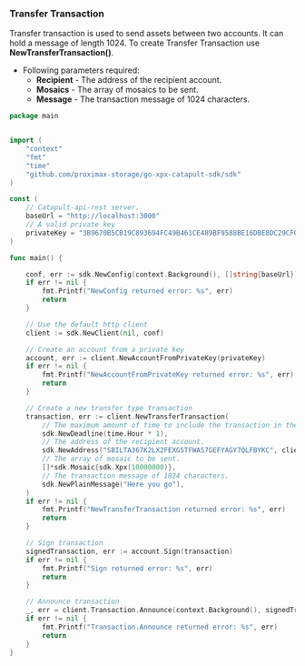 
### Transfer Transaction

Transfer transaction is used to send assets between two accounts. It can hold a message of length 1024.
To create Transfer Transaction use **NewTransferTransaction()**.

- Following parameters required:
  - **Recipient** - The address of the recipient account.
  - **Mosaics** - The array of mosaics to be sent.
  - **Message** - The transaction message of 1024 characters.

```go
package main


import (
    "context"
    "fmt"
    "time"
    "github.com/proximax-storage/go-xpx-catapult-sdk/sdk"
)

const (
    // Catapult-api-rest server.
    baseUrl = "http://localhost:3000"
    // A valid private key
    privateKey = "3B9670B5CB19C893694FC49B461CE489BF9588BE16DBE8DC29CF06338133DEE6"
)

func main() {

    conf, err := sdk.NewConfig(context.Background(), []string{baseUrl})
    if err != nil {
        fmt.Printf("NewConfig returned error: %s", err)
        return
    }

    // Use the default http client
    client := sdk.NewClient(nil, conf)

    // Create an account from a private key
    account, err := client.NewAccountFromPrivateKey(privateKey)
    if err != nil {
        fmt.Printf("NewAccountFromPrivateKey returned error: %s", err)
        return
    }

    // Create a new transfer type transaction
    transaction, err := client.NewTransferTransaction(
        // The maximum amount of time to include the transaction in the blockchain.
        sdk.NewDeadline(time.Hour * 1),
        // The address of the recipient account.
        sdk.NewAddress("SBILTA367K2LX2FEXG5TFWAS7GEFYAGY7QLFBYKC", client.NetworkType()),
        // The array of mosaic to be sent.
        []*sdk.Mosaic{sdk.Xpx(10000000)},
        // The transaction message of 1024 characters.
        sdk.NewPlainMessage("Here you go"),
    )
    if err != nil {
        fmt.Printf("NewTransferTransaction returned error: %s", err)
        return
    }

    // Sign transaction
    signedTransaction, err := account.Sign(transaction)
    if err != nil {
        fmt.Printf("Sign returned error: %s", err)
        return
    }

    // Announce transaction
    _, err = client.Transaction.Announce(context.Background(), signedTransaction)
    if err != nil {
        fmt.Printf("Transaction.Announce returned error: %s", err)
        return
    }
}

```

